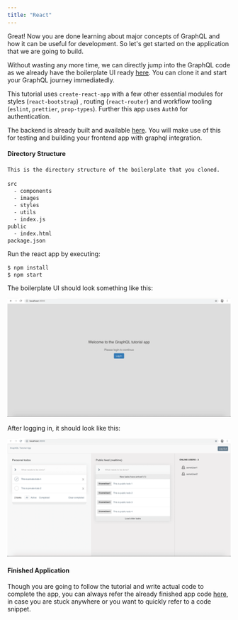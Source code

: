 ```yaml
---
title: "React"
---
```


Great! Now you are done learning about major concepts of GraphQL and how it can be useful for development. So let's get started on the application that we are going to build. 

Without wasting any more time, we can directly jump into the GraphQL code as we already have the boilerplate UI ready [here](https://github.com/hasura/graphql-engine/tree/master/community/learn/graphql-tutorials/tutorials/react-apollo/app-boilerplate). You can clone it and start your GraphQL journey immediatedly.

This tutorial uses `create-react-app` with a few other essential modules for styles (`react-bootstrap`) , routing (`react-router`) and workflow tooling (`eslint`, `prettier`, `prop-types`). 
Further this app uses `Auth0` for authentication.

The backend is already built and available [here](https://backend.graphql-tutorials.org/v1alpha1/graphql). You will make use of this for testing and building your frontend app with graphql integration.

#### Directory Structure

    This is the directory structure of the boilerplate that you cloned.

    src
      - components
      - images
      - styles
      - utils
      - index.js
    public
      - index.html
    package.json

Run the react app by executing:

```
$ npm install
$ npm start
```

The boilerplate UI should look something like this:

![Boilerplate UI](../assets/boilerplate-initial-ui.png)

After logging in, it should look like this:

![Post Logging in](../assets/after-logging-in.png)

#### Finished Application

Though you are going to follow the tutorial and write actual code to complete the app, you can always refer the already finished app code [here](https://github.com/hasura/graphql-engine/tree/master/community/learn/graphql-tutorials/react-apollo/final-app), in case you are stuck anywhere or you want to quickly refer to a code snippet.
